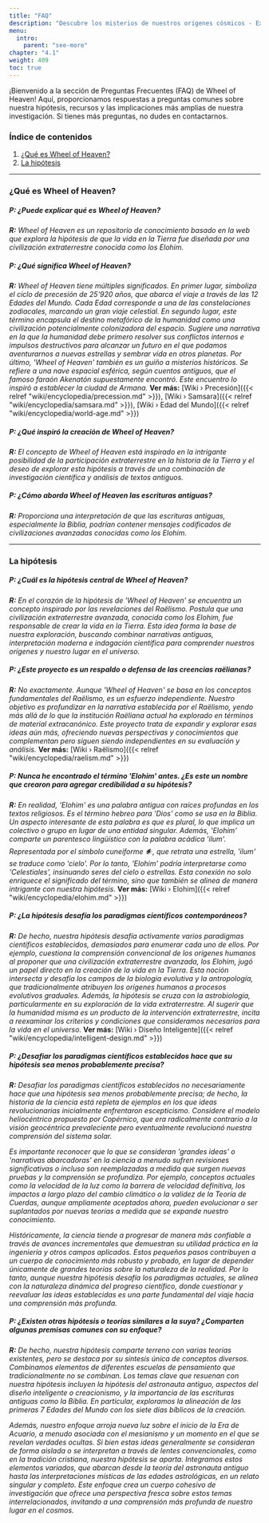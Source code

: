 ```yaml
---
title: "FAQ"
description: "Descubre los misterios de nuestros orígenes cósmicos - Explora la página de preguntas frecuentes (FAQ) de Wheel of Heaven para sumergirte en preguntas y respuestas intrigantes sobre la vida en la Tierra, nuestras conexiones extraterrestres y las profundas percepciones de los textos antiguos. Únete a nosotros en un viaje a través del tiempo y el espacio mientras desentrañamos los secretos de la hipótesis de los Elohim y su impacto en la historia humana. ¡Tu búsqueda de conocimiento y comprensión de nuestro lugar en el universo comienza aquí!"
menu:
  intro:
    parent: "see-more"
chapter: "4.1"
weight: 409
toc: true
---
```


¡Bienvenido a la sección de Preguntas Frecuentes (FAQ) de Wheel of Heaven! Aquí, proporcionamos respuestas a preguntas comunes sobre nuestra hipótesis, recursos y las implicaciones más amplias de nuestra investigación. Si tienes más preguntas, no dudes en contactarnos.

### Índice de contenidos
1. [¿Qué es Wheel of Heaven?](#qué-es-wheel-of-heaven)
2. [La hipótesis](#la-hipótesis)

---

### ¿Qué es Wheel of Heaven?

##### P: ¿Puede explicar qué es Wheel of Heaven?
_**R:** Wheel of Heaven es un repositorio de conocimiento basado en la web que explora la hipótesis de que la vida en la Tierra fue diseñada por una civilización extraterrestre conocida como los Elohim._

##### P: ¿Qué significa Wheel of Heaven?
_**R:** Wheel of Heaven tiene múltiples significados. En primer lugar, simboliza el ciclo de precesión de 25'920 años, que abarca el viaje a través de las 12 Edades del Mundo. Cada Edad corresponde a una de las constelaciones zodiacales, marcando un gran viaje celestial. En segundo lugar, este término encapsula el destino metafórico de la humanidad como una civilización potencialmente colonizadora del espacio. Sugiere una narrativa en la que la humanidad debe primero resolver sus conflictos internos e impulsos destructivos para alcanzar un futuro en el que podamos aventurarnos a nuevas estrellas y sembrar vida en otros planetas. Por último, 'Wheel of Heaven' también es un guiño a misterios históricos. Se refiere a una nave espacial esférica, según cuentos antiguos, que el famoso faraón Akenatón supuestamente encontró. Este encuentro lo inspiró a establecer la ciudad de Armana._ **Ver más:**  [Wiki › Precesión]({{< relref "wiki/encyclopedia/precession.md" >}}), [Wiki › Samsara]({{< relref "wiki/encyclopedia/samsara.md" >}}), [Wiki › Edad del Mundo]({{< relref "wiki/encyclopedia/world-age.md" >}})

##### P: ¿Qué inspiró la creación de Wheel of Heaven?
_**R:** El concepto de Wheel of Heaven está inspirado en la intrigante posibilidad de la participación extraterrestre en la historia de la Tierra y el deseo de explorar esta hipótesis a través de una combinación de investigación científica y análisis de textos antiguos._

##### P: ¿Cómo aborda Wheel of Heaven las escrituras antiguas?
_**R:** Proporciona una interpretación de que las escrituras antiguas, especialmente la Biblia, podrían contener mensajes codificados de civilizaciones avanzadas conocidas como los Elohim._

---

### La hipótesis

##### P: ¿Cuál es la hipótesis central de Wheel of Heaven?
_**R:** En el corazón de la hipótesis de 'Wheel of Heaven' se encuentra un concepto inspirado por las revelaciones del Raëlismo. Postula que una civilización extraterrestre avanzada, conocida como los Elohim, fue responsable de crear la vida en la Tierra. Esta idea forma la base de nuestra exploración, buscando combinar narrativas antiguas, interpretación moderna e indagación científica para comprender nuestros orígenes y nuestro lugar en el universo._

##### P: ¿Este proyecto es un respaldo o defensa de las creencias raëlianas?

_**R:** No exactamente. Aunque 'Wheel of Heaven' se basa en los conceptos fundamentales del Raëlismo, es un esfuerzo independiente. Nuestro objetivo es profundizar en la narrativa establecida por el Raëlismo, yendo más allá de lo que la institución Raëliana actual ha explorado en términos de material extracanónico. Este proyecto trata de expandir y explorar esas ideas aún más, ofreciendo nuevas perspectivas y conocimientos que complementan pero siguen siendo independientes en su evaluación y análisis._ **Ver más:** [Wiki › Raëlismo]({{< relref "wiki/encyclopedia/raelism.md" >}})

##### P: Nunca he encontrado el término 'Elohim' antes. ¿Es este un nombre que crearon para agregar credibilidad a su hipótesis?
_**R:** En realidad, 'Elohim' es una palabra antigua con raíces profundas en los textos religiosos. Es el término hebreo para 'Dios' como se usa en la Biblia. Un aspecto interesante de esta palabra es que es plural, lo que implica un colectivo o grupo en lugar de una entidad singular. Además, 'Elohim' comparte un parentesco lingüístico con la palabra acádica 'ilum'. Representada por el símbolo cuneiforme 𒀭, que retrata una estrella, 'ilum' se traduce como 'cielo'. Por lo tanto, 'Elohim' podría interpretarse como 'Celestiales', insinuando seres del cielo o estrellas. Esta conexión no solo enriquece el significado del término, sino que también se alinea de manera intrigante con nuestra hipótesis._ **Ver más:** [Wiki › Elohim]({{< relref "wiki/encyclopedia/elohim.md" >}})

##### P: ¿La hipótesis desafía los paradigmas científicos contemporáneos?
_**R:** De hecho, nuestra hipótesis desafía activamente varios paradigmas científicos establecidos, demasiados para enumerar cada uno de ellos. Por ejemplo, cuestiona la comprensión convencional de los orígenes humanos al proponer que una civilización extraterrestre avanzada, los Elohim, jugó un papel directo en la creación de la vida en la Tierra. Esta noción intersecta y desafía los campos de la biología evolutiva y la antropología, que tradicionalmente atribuyen los orígenes humanos a procesos evolutivos graduales. Además, la hipótesis se cruza con la astrobiología, particularmente en su exploración de la vida extraterrestre. Al sugerir que la humanidad misma es un producto de la intervención extraterrestre, incita a reexaminar los criterios y condiciones que consideramos necesarios para la vida en el universo._ **Ver más:** [Wiki › Diseño Inteligente]({{< relref "wiki/encyclopedia/intelligent-design.md" >}})

##### P: ¿Desafiar los paradigmas científicos establecidos hace que su hipótesis sea menos probablemente precisa?

_**R:** Desafiar los paradigmas científicos establecidos no necesariamente hace que una hipótesis sea menos probablemente precisa; de hecho, la historia de la ciencia está repleta de ejemplos en los que ideas revolucionarias inicialmente enfrentaron escepticismo. Considere el modelo heliocéntrico propuesto por Copérnico, que era radicalmente contrario a la visión geocéntrica prevaleciente pero eventualmente revolucionó nuestra comprensión del sistema solar._

_Es importante reconocer que lo que se consideran 'grandes ideas' o 'narrativas abarcadoras' en la ciencia a menudo sufren revisiones significativas o incluso son reemplazadas a medida que surgen nuevas pruebas y la comprensión se profundiza. Por ejemplo, conceptos actuales como la velocidad de la luz como la barrera de velocidad definitiva, los impactos a largo plazo del cambio climático o la validez de la Teoría de Cuerdas, aunque ampliamente aceptados ahora, pueden evolucionar o ser suplantados por nuevas teorías a medida que se expande nuestro conocimiento._

_Históricamente, la ciencia tiende a progresar de manera más confiable a través de avances incrementales que demuestran su utilidad práctica en la ingeniería y otros campos aplicados. Estos pequeños pasos contribuyen a un cuerpo de conocimiento más robusto y probado, en lugar de depender únicamente de grandes teorías sobre la naturaleza de la realidad. Por lo tanto, aunque nuestra hipótesis desafía los paradigmas actuales, se alinea con la naturaleza dinámica del progreso científico, donde cuestionar y reevaluar las ideas establecidas es una parte fundamental del viaje hacia una comprensión más profunda._

##### P: ¿Existen otras hipótesis o teorías similares a la suya? ¿Comparten algunas premisas comunes con su enfoque?

_**R:** De hecho, nuestra hipótesis comparte terreno con varias teorías existentes, pero se destaca por su síntesis única de conceptos diversos. Combinamos elementos de diferentes escuelas de pensamiento que tradicionalmente no se combinan. Los temas clave que resuenan con nuestra hipótesis incluyen la hipótesis del astronauta antiguo, aspectos del diseño inteligente o creacionismo, y la importancia de las escrituras antiguas como la Biblia. En particular, exploramos la alineación de las primeras 7 Edades del Mundo con los siete días bíblicos de la creación._

_Además, nuestro enfoque arroja nueva luz sobre el inicio de la Era de Acuario, a menudo asociada con el mesianismo y un momento en el que se revelan verdades ocultas. Si bien estas ideas generalmente se consideran de forma aislada o se interpretan a través de lentes convencionales, como en la tradición cristiana, nuestra hipótesis se aparta. Integramos estos elementos variados, que abarcan desde la teoría del astronauta antiguo hasta las interpretaciones místicas de las edades astrológicas, en un relato singular y completo. Este enfoque crea un cuerpo cohesivo de investigación que ofrece una perspectiva fresca sobre estos temas interrelacionados, invitando a una comprensión más profunda de nuestro lugar en el cosmos._
